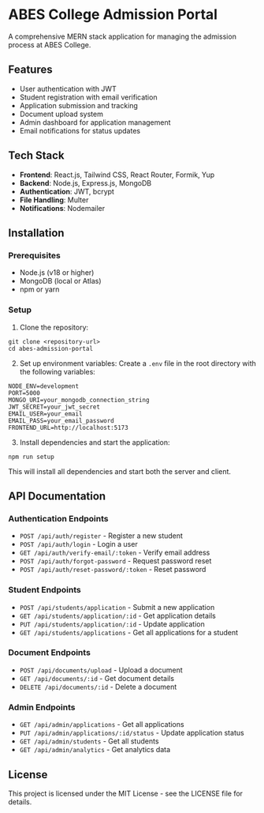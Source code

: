 # ABES College Admission Portal

A comprehensive MERN stack application for managing the admission process at ABES College.

## Features

- User authentication with JWT
- Student registration with email verification
- Application submission and tracking
- Document upload system
- Admin dashboard for application management
- Email notifications for status updates

## Tech Stack

- **Frontend**: React.js, Tailwind CSS, React Router, Formik, Yup
- **Backend**: Node.js, Express.js, MongoDB
- **Authentication**: JWT, bcrypt
- **File Handling**: Multer
- **Notifications**: Nodemailer

## Installation

### Prerequisites

- Node.js (v18 or higher)
- MongoDB (local or Atlas)
- npm or yarn

### Setup

1. Clone the repository:
```
git clone <repository-url>
cd abes-admission-portal
```

2. Set up environment variables:
Create a `.env` file in the root directory with the following variables:
```
NODE_ENV=development
PORT=5000
MONGO_URI=your_mongodb_connection_string
JWT_SECRET=your_jwt_secret
EMAIL_USER=your_email
EMAIL_PASS=your_email_password
FRONTEND_URL=http://localhost:5173
```

3. Install dependencies and start the application:
```
npm run setup
```
This will install all dependencies and start both the server and client.

## API Documentation

### Authentication Endpoints

- `POST /api/auth/register` - Register a new student
- `POST /api/auth/login` - Login a user
- `GET /api/auth/verify-email/:token` - Verify email address
- `POST /api/auth/forgot-password` - Request password reset
- `POST /api/auth/reset-password/:token` - Reset password

### Student Endpoints

- `POST /api/students/application` - Submit a new application
- `GET /api/students/application/:id` - Get application details
- `PUT /api/students/application/:id` - Update application
- `GET /api/students/applications` - Get all applications for a student

### Document Endpoints

- `POST /api/documents/upload` - Upload a document
- `GET /api/documents/:id` - Get document details
- `DELETE /api/documents/:id` - Delete a document

### Admin Endpoints

- `GET /api/admin/applications` - Get all applications
- `PUT /api/admin/applications/:id/status` - Update application status
- `GET /api/admin/students` - Get all students
- `GET /api/admin/analytics` - Get analytics data

## License

This project is licensed under the MIT License - see the LICENSE file for details.